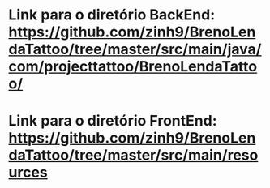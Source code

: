 # Link para o diretório BackEnd: https://github.com/zinh9/BrenoLendaTattoo/tree/master/src/main/java/com/projecttattoo/BrenoLendaTattoo/ 
# Link para o diretório FrontEnd: https://github.com/zinh9/BrenoLendaTattoo/tree/master/src/main/resources 
